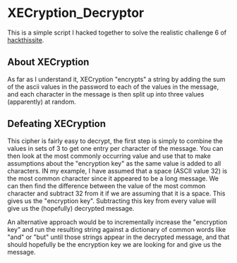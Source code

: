 # XECryption_Decryptor
This is a simple script I hacked together to solve the realistic challenge 6 of [hackthissite](https://www.hackthissite.org/).
## About XECryption
As far as I understand it, XECryption "encrypts" a string by adding the sum of the ascii values in the password to each of the values in the message, and each character in the message is then split up into three values (apparently) at random.
## Defeating XECryption
This cipher is fairly easy to decrypt, the first step is simply to combine the values in sets of 3 to get one entry per character of the message. You can then look at the most commonly occurring value and use that to make assumptions about the "encryption key" as the same value is added to all characters. IN my example, I have assumed that a space (ASCII value 32) is the most common character since it appeared to be a long message. We can then find the difference between the value of the most common character and subtract 32 from it if we are assuming that it is a space. This gives us the "encryption key". Subtracting this key from every value will give us the (hopefully) decrypted message.

An alternative approach would be to incrementally increase the "encryption key" and run the resulting string against a dictionary of common words like "and" or "but" until those strings appear in the decrypted message, and that should hopefully be the encryption key we are looking for and give us the message.
